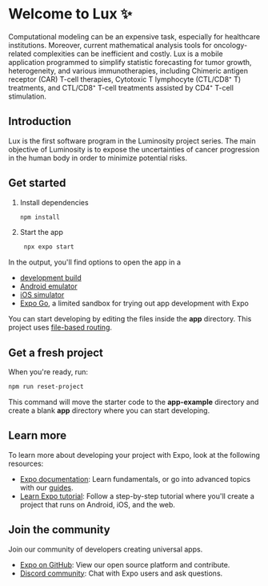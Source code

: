 # Welcome to Lux ✨

Computational modeling can be an expensive task, especially for healthcare institutions. Moreover, current mathematical analysis tools for oncology-related complexities can be inefficient and costly. Lux is a mobile application programmed to simplify statistic forecasting for tumor growth, heterogeneity, and various immunotherapies, including Chimeric antigen receptor (CAR) T-cell therapies, Cytotoxic T lymphocyte (CTL/CD8⁺ T) treatments, and CTL/CD8⁺ T-cell treatments assisted by CD4⁺ T-cell stimulation.

## Introduction

Lux is the first software program in the Luminosity project series. The main objective of Luminosity is to expose the uncertainties of cancer progression in the human body in order to minimize potential risks.

## Get started

1. Install dependencies

   ```bash
   npm install
   ```

2. Start the app

   ```bash
    npx expo start
   ```

In the output, you'll find options to open the app in a

- [development build](https://docs.expo.dev/develop/development-builds/introduction/)
- [Android emulator](https://docs.expo.dev/workflow/android-studio-emulator/)
- [iOS simulator](https://docs.expo.dev/workflow/ios-simulator/)
- [Expo Go](https://expo.dev/go), a limited sandbox for trying out app development with Expo

You can start developing by editing the files inside the **app** directory. This project uses [file-based routing](https://docs.expo.dev/router/introduction).

## Get a fresh project

When you're ready, run:

```bash
npm run reset-project
```

This command will move the starter code to the **app-example** directory and create a blank **app** directory where you can start developing.

## Learn more

To learn more about developing your project with Expo, look at the following resources:

- [Expo documentation](https://docs.expo.dev/): Learn fundamentals, or go into advanced topics with our [guides](https://docs.expo.dev/guides).
- [Learn Expo tutorial](https://docs.expo.dev/tutorial/introduction/): Follow a step-by-step tutorial where you'll create a project that runs on Android, iOS, and the web.

## Join the community

Join our community of developers creating universal apps.

- [Expo on GitHub](https://github.com/expo/expo): View our open source platform and contribute.
- [Discord community](https://chat.expo.dev): Chat with Expo users and ask questions.
